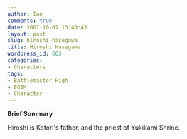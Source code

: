 ```yaml
---
author: Ian
comments: true
date: 2007-10-07 13:40:43
layout: post
slug: hiroshi-hasegawa
title: Hiroshi Hasegawa
wordpress_id: 663
categories:
- Characters
tags:
- Battlemaster High
- BESM
- Character
---
```


<p><b>Brief Summary</b></p>
<p>Hiroshi is Kotori&#039;s father, and the priest of Yukikami Shrine. </p>